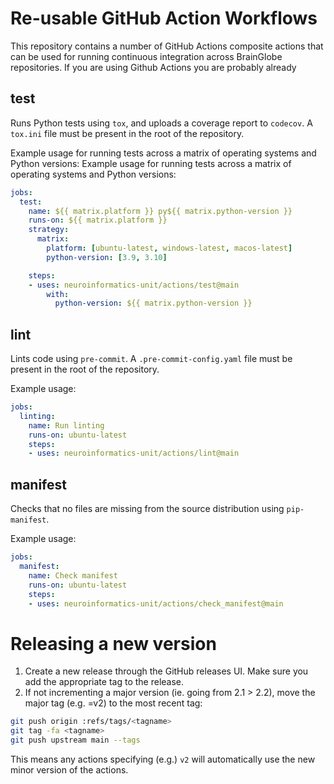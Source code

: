 # Re-usable GitHub Action Workflows

This repository contains a number of GitHub Actions composite actions that
can be used for running continuous integration across BrainGlobe repositories.
If you are using Github Actions you are probably already

## test
Runs Python tests using `tox`, and uploads a coverage report to `codecov`.
A `tox.ini` file must be present in the root of the repository.

Example usage for running tests across a matrix of operating systems and
Python versions:
Example usage for running tests across a matrix of operating systems and
Python versions:

```yaml
jobs:
  test:
    name: ${{ matrix.platform }} py${{ matrix.python-version }}
    runs-on: ${{ matrix.platform }}
    strategy:
      matrix:
        platform: [ubuntu-latest, windows-latest, macos-latest]
        python-version: [3.9, 3.10]

    steps:
    - uses: neuroinformatics-unit/actions/test@main
        with:
          python-version: ${{ matrix.python-version }}
```

## lint
Lints code using `pre-commit`. A `.pre-commit-config.yaml` file must be present
in the root of the repository.

Example usage:

```yaml
jobs:
  linting:
    name: Run linting
    runs-on: ubuntu-latest
    steps:
    - uses: neuroinformatics-unit/actions/lint@main
```

## manifest
Checks that no files are missing from the source distribution using
`pip-manifest`.

Example usage:
```yaml
jobs:
  manifest:
    name: Check manifest
    runs-on: ubuntu-latest
    steps:
    - uses: neuroinformatics-unit/actions/check_manifest@main
```

# Releasing a new version

1. Create a new release through the GitHub releases UI. Make sure you add the appropriate tag to the release.
2. If not incrementing a major version (ie. going from 2.1 > 2.2), move the major tag (e.g. <tagname>=v2) to the most recent tag:

```bash
git push origin :refs/tags/<tagname>
git tag -fa <tagname>
git push upstream main --tags
```

  This means any actions specifying (e.g.) `v2` will automatically use the new minor version of the actions.

